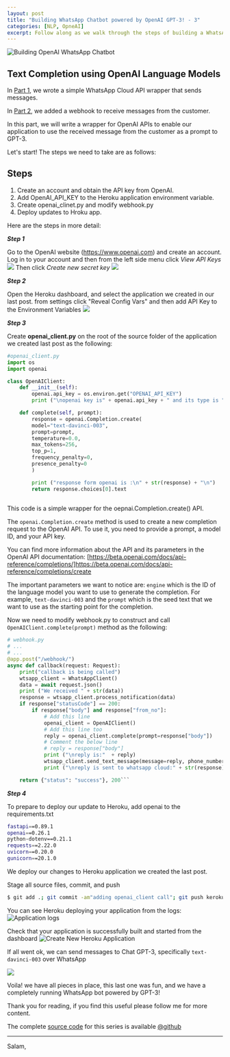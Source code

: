 ```yaml
---
layout: post
title: "Building WhatsApp Chatbot powered by OpenAI GPT-3! - 3" 
categories: [NLP, OpneAI]
excerpt: Follow along as we walk through the steps of building a WhatsApp Chatbot powered by OpenAI GPT-3 using Python, WhatsApp Cloud API, and a FastAPI Webhook published on Heroku.
---
```


![Building OpenAI WhatsApp Chatbot](chatgpt_wts_app.png "GPT-3 WhatsApp")

## Text Completion using OpenAI Language Models

In [Part 1](https://yasermarey.github.io/building_openai_whatsapp_1/building_openai_whatsapp_1.html), we wrote a simple WhatsApp Cloud API wrapper that sends messages. 

In [Part 2](https://yasermarey.github.io/building_openai_whatsapp_2/building_openai_whatsapp_2.html), we added a webhook to receive messages from the customer.

In this part, we will write a wrapper for OpenAI APIs to enable our application to use the received message from the customer as a prompt to GPT-3. 

Let's start! The steps we need to take are as follows:

## Steps
1. Create an account and obtain the API key from OpenAI.
2. Add OpenAI_API_KEY to the Heroku application environment variable.
3. Create openai_clinet.py and modify webhook.py
4. Deploy updates to Hroku app.

Here are the steps in more detail:


***Step 1***

Go to the OpenAI website (https://www.openai.com) and create an account. Log in to your account and then from the left side menu click *View API Keys* 
![](1.png)
Then click *Create new secret key* 
![](2.png)

***Step 2***

Open the Heroku dashboard, and select the application we created in our last post. from settings click "Reveal Config Vars" and then add API Key to the Environment Variables 
![](3.png)

***Step 3***

Create **openai_client.py** on the root of the source folder of the application we created last post as the following:

```python
#openai_client.py
import os
import openai

class OpenAIClient:
    def __init__(self):
        openai.api_key = os.environ.get("OPENAI_API_KEY")
        print ("\nopenai key is" + openai.api_key + " and its type is " + openai.api_type)

    def complete(self, prompt):
        response = openai.Completion.create(
        model="text-davinci-003",
        prompt=prompt,
        temperature=0.0,
        max_tokens=256,
        top_p=1,
        frequency_penalty=0,
        presence_penalty=0
        )

        print ("response form openai is :\n" + str(response) + "\n")
        return response.choices[0].text
 
```
This code is a simple wrapper for the oepnai.Completion.create() API.

The `openai.Completion.create` method is used to create a new completion request to the OpenAI API. To use it, you need to provide a prompt, a model ID, and your API key.

You can find more information about the API and its parameters in the OpenAI API documentation: [https://beta.openai.com/docs/api-reference/completions/]https://beta.openai.com/docs/api-reference/completions/create

The important parameters we want to notice are: `engine` which is the ID of the language model you want to use to generate the completion. For example, `text-davinci-003` and the `prompt` which is the seed text that we want to use as the starting point for the completion.

Now we need to modify webhook.py to construct and call `OpenAIClient.complete(prompt)` method as the following:

```python
# webhook.py
# ...
# ...
@app.post("/webhook/")
async def callback(request: Request):
    print("callback is being called")
    wtsapp_client = WhatsAppClient()
    data = await request.json()
    print ("We received " + str(data))
    response = wtsapp_client.process_notification(data)
    if response["statusCode"] == 200:
        if response["body"] and response["from_no"]:
            # Add this line
            openai_client = OpenAIClient()
            # Add this line too
            reply = openai_client.complete(prompt=response["body"])
            # Comment the below line
            # reply = response["body"]
            print ("\nreply is:"  + reply)
            wtsapp_client.send_text_message(message=reply, phone_number=response["from_no"], )
            print ("\nreply is sent to whatsapp cloud:" + str(response))

    return {"status": "success"}, 200```
```

***Step 4***

To prepare to deploy our update to Heroku, add openai to the requirements.txt

```sh
fastapi==0.89.1
openai==0.26.1
python-dotenv==0.21.1
requests==2.22.0
uvicorn==0.20.0
gunicorn==20.1.0
```

We deploy our changes to Heroku application we created the last post.

Stage all source files, commit, and push

```sh
$ git add .; git commit -am"adding openai_client call"; git push keroku master
```

You can see Heroku deploying your application from the logs:
![](chatgpt_wts_app_11_.png "Application logs")

Check that your application is successfully built and started from the dashboard
![](chatgpt_wts_app_10___.png "Create New Heroku Application")


If all went ok, we can send messages to Chat GPT-3, specifically `text-davinci-003` over WhatsApp

![](4.jpeg)

Voila! we have all pieces in place, this last one was fun, and we have a completely running WhatsApp bot powered by GPT-3!

Thank you for reading, if you find this useful please follow me for more content.

The complete [source code](https://github.com/YaserMarey/whatsapp_openai_chatbot) for this series is available [@github](https://github.com/YaserMarey/whatsapp_openai_chatbot)

----
Salam,
